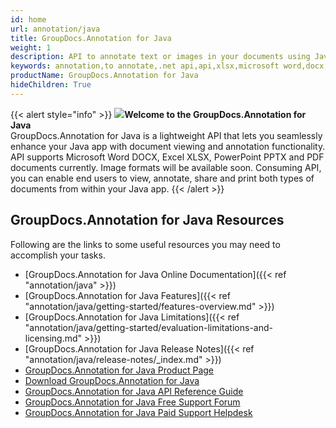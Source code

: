 ```yaml
---
id: home
url: annotation/java
title: GroupDocs.Annotation for Java
weight: 1
description: API to annotate text or images in your documents using Java. It supports PDF, Microsoft Word DOCX, Excel XLSX and PowerPoint. PPTX
keywords: annotation,to annotate,.net api,api,xlsx,microsoft word,docx,pptx,pdf,java 
productName: GroupDocs.Annotation for Java
hideChildren: True
---
```

{{< alert style="info" >}} ![](annotation/java/images/home.png)**Welcome to the GroupDocs.Annotation for Java**  
GroupDocs.Annotation for Java is a lightweight API that lets you seamlessly enhance your Java app with document viewing and annotation functionality. API supports Microsoft Word DOCX, Excel XLSX, PowerPoint PPTX and PDF documents currently. Image formats will be available soon. Consuming API, you can enable end users to view, annotate, share and print both types of documents from within your Java app. 
{{< /alert >}}

## GroupDocs.Annotation for Java Resources
Following are the links to some useful resources you may need to accomplish your tasks.
*   [GroupDocs.Annotation for Java Online Documentation]({{< ref "annotation/java" >}})
*   [GroupDocs.Annotation for Java Features]({{< ref "annotation/java/getting-started/features-overview.md" >}})
*   [GroupDocs.Annotation for Java Limitations]({{< ref "annotation/java/getting-started/evaluation-limitations-and-licensing.md" >}})
*   [GroupDocs.Annotation for Java Release Notes]({{< ref "annotation/java/release-notes/_index.md" >}})
*   [GroupDocs.Annotation for Java Product Page](https://products.groupdocs.com/annotation/java)
*   [Download GroupDocs.Annotation for Java](https://repository.groupdocs.com/webapp/#/artifacts/browse/tree/General/repo/com/groupdocs/groupdocs-annotation)
*   [GroupDocs.Annotation for Java API Reference Guide](https://apireference.groupdocs.com/java/annotation)
*   [GroupDocs.Annotation for Java Free Support Forum](https://forum.groupdocs.com/c/annotation)
*   [GroupDocs.Annotation for Java Paid Support Helpdesk](https://helpdesk.groupdocs.com/)
